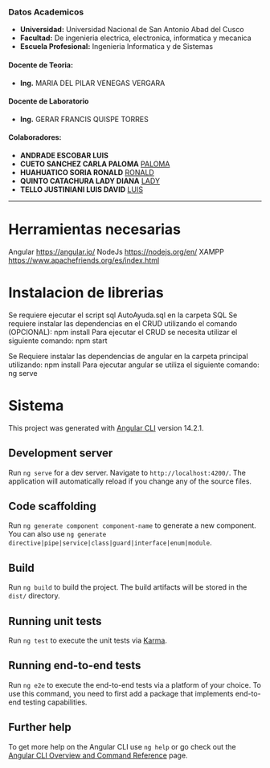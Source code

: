 ### Datos Academicos

- **Universidad:** Universidad Nacional de San Antonio Abad del Cusco
- **Facultad:** De ingenieria electrica, electronica, informatica y mecanica
- **Escuela Profesional:** Ingenieria Informatica y de Sistemas
#### Docente de Teoria:
- **Ing.** MARIA DEL PILAR VENEGAS VERGARA
#### Docente de Laboratorio
- **Ing.** GERAR FRANCIS QUISPE TORRES
#### Colaboradores:
- **ANDRADE ESCOBAR LUIS**
- **CUETO SANCHEZ CARLA PALOMA** [PALOMA](https://github.com/carlasanchez15)
- **HUAHUATICO SORIA RONALD** [RONALD](https://github.com/Romehe369)
- **QUINTO CATACHURA LADY DIANA** [LADY](https://github.com/Diana-Quinto)
- **TELLO JUSTINIANI LUIS DAVID** [LUIS](https://github.com/SidMox120897)
---

# Herramientas necesarias

Angular https://angular.io/
NodeJs https://nodejs.org/en/
XAMPP https://www.apachefriends.org/es/index.html

# Instalacion de librerias

Se requiere ejecutar el script sql AutoAyuda.sql en la carpeta SQL
Se requiere instalar las dependencias en el CRUD utilizando el comando (OPCIONAL): npm install
Para ejecutar el CRUD se necesita utilizar el siguiente comando: npm start

Se Requiere instalar las dependencias de angular en la carpeta principal utilizando: npm install
Para ejecutar angular se utiliza el siguiente comando: ng serve

# Sistema

This project was generated with [Angular CLI](https://github.com/angular/angular-cli) version 14.2.1.

## Development server

Run `ng serve` for a dev server. Navigate to `http://localhost:4200/`. The application will automatically reload if you change any of the source files.

## Code scaffolding

Run `ng generate component component-name` to generate a new component. You can also use `ng generate directive|pipe|service|class|guard|interface|enum|module`.

## Build

Run `ng build` to build the project. The build artifacts will be stored in the `dist/` directory.

## Running unit tests

Run `ng test` to execute the unit tests via [Karma](https://karma-runner.github.io).

## Running end-to-end tests

Run `ng e2e` to execute the end-to-end tests via a platform of your choice. To use this command, you need to first add a package that implements end-to-end testing capabilities.

## Further help

To get more help on the Angular CLI use `ng help` or go check out the [Angular CLI Overview and Command Reference](https://angular.io/cli) page.
